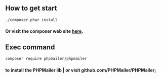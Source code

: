 
## How to get start

```bash
./composer.phar install

```

#### Or visit the composer web site [here](https://getcomposer.org/).


## Exec command 

```bash
composer require phpmailer/phpmailer

```
#### to install the PHPMailer lib | or visit github.com/PHPMailer/PHPMailer;

